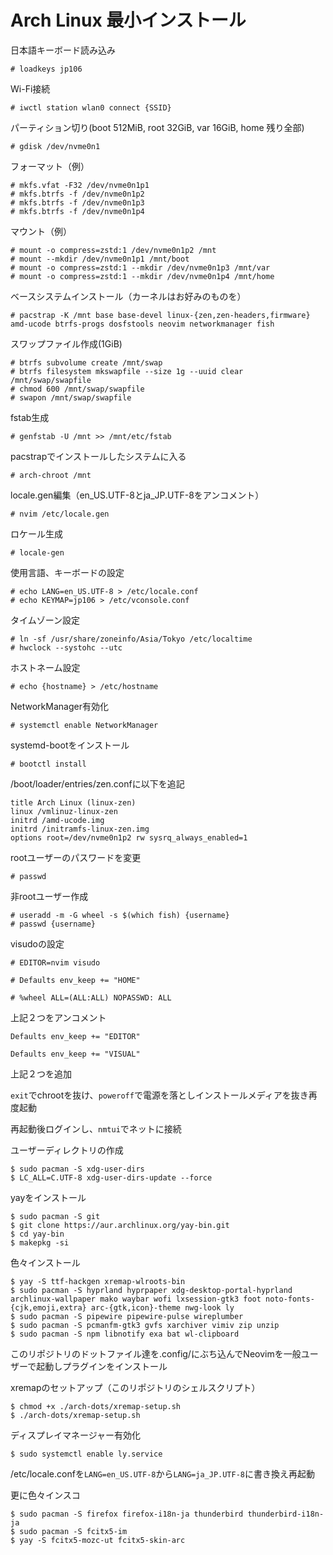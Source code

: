 # Arch Linux 最小インストール
日本語キーボード読み込み

```
# loadkeys jp106
```

Wi-Fi接続

```
# iwctl station wlan0 connect {SSID}
```

パーティション切り(boot 512MiB, root 32GiB, var 16GiB, home 残り全部)

```
# gdisk /dev/nvme0n1
```

フォーマット（例）

```
# mkfs.vfat -F32 /dev/nvme0n1p1
# mkfs.btrfs -f /dev/nvme0n1p2
# mkfs.btrfs -f /dev/nvme0n1p3
# mkfs.btrfs -f /dev/nvme0n1p4
```

マウント（例）

```
# mount -o compress=zstd:1 /dev/nvme0n1p2 /mnt
# mount --mkdir /dev/nvme0n1p1 /mnt/boot
# mount -o compress=zstd:1 --mkdir /dev/nvme0n1p3 /mnt/var
# mount -o compress=zstd:1 --mkdir /dev/nvme0n1p4 /mnt/home
```

ベースシステムインストール（カーネルはお好みのものを）

```
# pacstrap -K /mnt base base-devel linux-{zen,zen-headers,firmware} amd-ucode btrfs-progs dosfstools neovim networkmanager fish
```

スワップファイル作成(1GiB)
```
# btrfs subvolume create /mnt/swap
# btrfs filesystem mkswapfile --size 1g --uuid clear /mnt/swap/swapfile
# chmod 600 /mnt/swap/swapfile
# swapon /mnt/swap/swapfile
```

fstab生成

```
# genfstab -U /mnt >> /mnt/etc/fstab
```

pacstrapでインストールしたシステムに入る

```
# arch-chroot /mnt
```

locale.gen編集（en_US.UTF-8とja_JP.UTF-8をアンコメント）

```
# nvim /etc/locale.gen
```

ロケール生成

```
# locale-gen
```

使用言語、キーボードの設定

```
# echo LANG=en_US.UTF-8 > /etc/locale.conf
# echo KEYMAP=jp106 > /etc/vconsole.conf
```

タイムゾーン設定

```
# ln -sf /usr/share/zoneinfo/Asia/Tokyo /etc/localtime
# hwclock --systohc --utc
```

ホストネーム設定

```
# echo {hostname} > /etc/hostname
```

NetworkManager有効化
```
# systemctl enable NetworkManager
```

systemd-bootをインストール

```
# bootctl install
```

/boot/loader/entries/zen.confに以下を追記

```
title Arch Linux (linux-zen)
linux /vmlinuz-linux-zen
initrd /amd-ucode.img
initrd /initramfs-linux-zen.img
options root=/dev/nvme0n1p2 rw sysrq_always_enabled=1
```

rootユーザーのパスワードを変更

```
# passwd
```

非rootユーザー作成
```
# useradd -m -G wheel -s $(which fish) {username}
# passwd {username}
```

visudoの設定
```
# EDITOR=nvim visudo
```

`# Defaults env_keep += "HOME"`

`# %wheel ALL=(ALL:ALL) NOPASSWD: ALL`

上記２つをアンコメント

`Defaults env_keep += "EDITOR"`

`Defaults env_keep += "VISUAL"`

上記２つを追加

`exit`でchrootを抜け、`poweroff`で電源を落としインストールメディアを抜き再度起動

再起動後ログインし、`nmtui`でネットに接続

ユーザーディレクトリの作成
```
$ sudo pacman -S xdg-user-dirs
$ LC_ALL=C.UTF-8 xdg-user-dirs-update --force
```

yayをインストール
```
$ sudo pacman -S git
$ git clone https://aur.archlinux.org/yay-bin.git
$ cd yay-bin
$ makepkg -si
```

色々インストール
```
$ yay -S ttf-hackgen xremap-wlroots-bin
$ sudo pacman -S hyprland hyprpaper xdg-desktop-portal-hyprland archlinux-wallpaper mako waybar wofi lxsession-gtk3 foot noto-fonts-{cjk,emoji,extra} arc-{gtk,icon}-theme nwg-look ly
$ sudo pacman -S pipewire pipewire-pulse wireplumber
$ sudo pacman -S pcmanfm-gtk3 gvfs xarchiver vimiv zip unzip
$ sudo pacman -S npm libnotify exa bat wl-clipboard
```

このリポジトリのドットファイル達を.config/にぶち込んでNeovimを一般ユーザーで起動しプラグインをインストール

xremapのセットアップ（このリポジトリのシェルスクリプト）
```
$ chmod +x ./arch-dots/xremap-setup.sh
$ ./arch-dots/xremap-setup.sh
```

ディスプレイマネージャー有効化
```
$ sudo systemctl enable ly.service
```

/etc/locale.confを`LANG=en_US.UTF-8`から`LANG=ja_JP.UTF-8`に書き換え再起動

更に色々インスコ
```
$ sudo pacman -S firefox firefox-i18n-ja thunderbird thunderbird-i18n-ja
$ sudo pacman -S fcitx5-im
$ yay -S fcitx5-mozc-ut fcitx5-skin-arc
```
